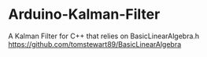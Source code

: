 # Arduino-Kalman-Filter

A Kalman Filter for C++ that relies on BasicLinearAlgebra.h https://github.com/tomstewart89/BasicLinearAlgebra 
